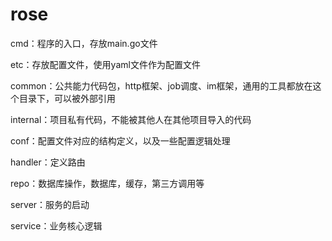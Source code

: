 # rose
cmd：程序的入口，存放main.go文件

etc：存放配置文件，使用yaml文件作为配置文件

common：公共能力代码包，http框架、job调度、im框架，通用的工具都放在这个目录下，可以被外部引用

internal：项目私有代码，不能被其他人在其他项目导入的代码

conf：配置文件对应的结构定义，以及一些配置逻辑处理

handler：定义路由

repo：数据库操作，数据库，缓存，第三方调用等

server：服务的启动

service：业务核心逻辑